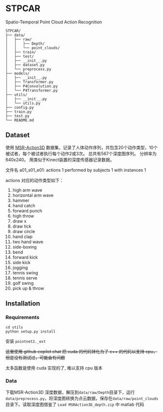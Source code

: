 # STPCAR
Spatio-Temporal Point Cloud Action Recognition

```
STPCAR/
├── data/
│   ├── raw/
│   │   ├── Depth/
│   │   └── point_clouds/
│   ├── train/
│   ├── test/
│   ├── __init__.py
│   ├── dataset.py
│   └── preprocess.py
├── models/
│   ├── __init__.py
│   ├── Transformer.py
│   ├── P4Convolution.py
│   └── P4Transformer.py
├── utils/
│   ├── __init__.py
│   └── utils.py
├── config.py
├── train.py
├── test.py
└── README.md
```

## Dataset
使用 [MSR-Action3D](https://sites.google.com/view/wanqingli/data-sets/msr-action3d) 数据集，记录了人体动作序列，共包含20个动作类型，10个被试者，每个被试者执行每个动作2或3次。 总共有567个深度图序列。 分辨率为640x240。 用类似于Kinect装置的深度传感器记录数据。

文件名 a01_s01_e01: actions 1 performed by subjects 1 with instances 1

actions 对应的动作类型如下：
1. high arm wave
1. horizontal arm wave
1. hammer
1. hand catch
1. forward punch
1. high throw
1. draw x
1. draw tick
1. draw circle
1. hand clap
1. two hand wave
1. side-boxing
1. bend
1. forward kick
1. side kick
1. jogging
1. tennis swing
1. tennis serve
1. golf swing
1. pick up & throw

## Installation
### Requirements
```
cd utils
python setup.py install
```
安装 `pointnet2._ext`

~~这里使用 github copilot chat 把 cuda 的代码转化为了 c++ 的代码以支持 cpu，但是没有测试过，可能会有问题~~

太多函数是使用 cuda 实现的了, 难以支持 cpu 版本

### Data
下载MSR-Action3D 深度数据，解压到`data/raw/Depth`目录下，运行`data/preprocess.py`，将深度图转换为点云数据，保存在`data/raw/point_clouds`目录下。读取深度图借鉴了 `Load MSRAction3D_depth.zip` 中 matlab 代码